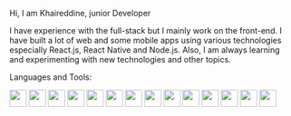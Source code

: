 Hi, I am Khaireddine, junior Developer

I have experience with the full-stack but I mainly work on the front-end. I have built a lot of web and some mobile apps using various technologies especially React.js, React Native and Node.js. Also, I am always learning and experimenting with new technologies and other topics.




Languages and Tools:


<img width="30px" height="30px" src="https://github.com/khaireddine24/khaireddine24/assets/152701264/213689f5-b80f-4d83-880d-73eacc2e919f">       
<img width="30px" height="30px" src="https://github.com/khaireddine24/khaireddine24/assets/152701264/7e40890d-91dc-40a6-ae4f-ef2fe6aae5e1">                                                              
<img width="30px" height="30px" src="https://github.com/khaireddine24/khaireddine24/assets/152701264/64de74de-97fa-403d-a117-4b7b30b39e8b">
<img width="30px" height="30px" src="https://github.com/khaireddine24/khaireddine24/assets/152701264/c1192059-0d9a-4084-a952-c95feb8e6ef4">
<img width="30px" height="30px" src="https://github.com/khaireddine24/khaireddine24/assets/152701264/8a43cd6b-0a8f-4c69-8d65-cebeb06ea703">
<img width="30px" height="30px" src="https://github.com/khaireddine24/khaireddine24/assets/152701264/bc1243cd-c7f7-4af0-b8f8-d468f8cc01ff">
<img width="30px" height="30px" src="https://github.com/khaireddine24/khaireddine24/assets/152701264/daaaa431-998b-43e3-ae2d-c596149517c0">
<img width="30px" height="30px" src="https://github.com/khaireddine24/khaireddine24/assets/152701264/1eca2e5c-c285-46fc-a14a-a28eca0e099b">
<img width="30px" height="30px" src="https://github.com/khaireddine24/khaireddine24/assets/152701264/eaacf27b-bda7-4d1e-a0c3-49b797d58f95">
<img width="30px" height="30px" src="https://github.com/khaireddine24/khaireddine24/assets/152701264/6963021b-6b54-457c-8cbc-4b074e859938">
<img width="30px" height="30px" src="https://github.com/khaireddine24/khaireddine24/assets/152701264/97551931-b502-42b0-a734-346fa401ca99">
<img width="30px" height="30px" src="https://github.com/khaireddine24/khaireddine24/assets/152701264/5f2aa329-4ab0-49d3-8dc0-cc7d9a6d647f">
<img width="30px" height="30px" src="https://github.com/khaireddine24/khaireddine24/assets/152701264/9d393e26-a152-4015-963b-9fdf2f536586">
<img width="30px" height="30px" src="https://github.com/khaireddine24/khaireddine24/assets/152701264/b7bf0862-b11c-4a5c-9c87-891bf57f8007">
















